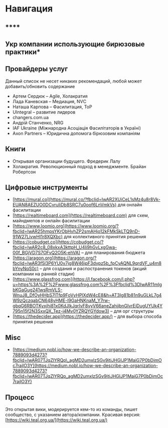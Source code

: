 # Навигация

## \*\*\*\*

## Укр компании использующие бирюзовые практики\*



## Провайдеры услуг

Данный список не несет никаких рекомендаций, любой может добавить/обновить содержание

* Артем Сердюк – Agile, Холакратия
* Лада Каневская – Медиация, NVС
* Наташа Карпова – Фасилитация, ToP
* UIntegral – развитие лидеров
* changers.com.ua
* Андрій Станченко, NRG
* IAF Ukraine \(Міжнародна Асоціація Фасилітаторів в Україні\)
* Axon Partners – Юридична допомога бірюзовим компаніям

## Книги

* Открывая организации будущего. Фредерик Лалу
* Холакратия. Революционный подход в менеджменте. Брайан Робертсон

## Цифровые инструменты

* [https://mural.co](https://mural.co/?fbclid=IwAR2XUiCeL1sMz4u8r8Vk-EUAN8AEZUO0DCvruIiDb8SRC7u0oof6LnVmkVs) для онлайн фасилитации
* [https://realtimeboard.com](https://realtimeboard.com) для схем, майндмепов и онлайн фасилитации
* [https://www.loomio.org](https://www.loomio.org/?fbclid=IwAR25hmpsYKrObHvhZP2smAHjo12kFMkSkLTQ9nD-91W27LivwHI1r8XQXbc) для коллективного принятия решения
* [https://cobudget.co](https://cobudget.co/?fbclid=IwAR2c8_08xkxA3kttpH_U4li9hGvLxgGwa-00f_BGjVD7S7OFvQ2O5K-ehVA) – для планирования бюджета
* [https://aragon.org](https://aragon.org/?fbclid=IwAR3f5l3P6YU0v7jg8W46ipF3dvpz5b_fpCyAQNL9qrdVF_u4m8bYnyNqS0c) – для создания и распостранения токенов \(акций компании на ранней стадии\)
* [https://www.glassfrog.com](https://l.facebook.com/l.php?u=https%3A%2F%2Fwww.glassfrog.com%2F%3Ffbclid%3DIwAR11mIgbKGaGug241wsRmVLS-WnuJ8_DfOyHHbS7lTfp9FoVvHPlXdW4cE8&h=AT3Ig81b81n9uGLkL7g4W9zQczqabCN648yHME-l9GaHNKnaM_Y7rw-gbqG6RBOTKyxjhi81x0KdJlkJqrIvF8vyV66aneZahjjbnGIvrEjDugUYUk4Y795n15f2N3SxxQX_Tez-i4Mv0YZRQYGYdow3) – для орг структуры
* [https://thedecider.app](https://thedecider.app/) – для выбора способа принятия решения

## Misc

* [https://medium.nobl.io/how-we-describe-an-organization-7889093d4273?fbclid=IwAR07TJqZlYRQp\_agMD2umxlzSGv9itiJHGIJP1MaiG7P0bDimOc7rajlO3Y](https://medium.nobl.io/how-we-describe-an-organization-7889093d4273?fbclid=IwAR07TJqZlYRQp_agMD2umxlzSGv9itiJHGIJP1MaiG7P0bDimOc7rajlO3Y)

## **Процесс**

Это открытая вики, модерируется кем-то из команды, пишет сообщество, с указанием автора/компании. Красивая версия: [https://wiki.teal.org.ua/](https://wiki.teal.org.ua/)

